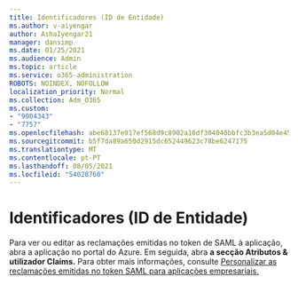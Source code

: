 ```yaml
---
title: Identificadores (ID de Entidade)
ms.author: v-aiyengar
author: AshaIyengar21
manager: dansimp
ms.date: 01/25/2021
ms.audience: Admin
ms.topic: article
ms.service: o365-administration
ROBOTS: NOINDEX, NOFOLLOW
localization_priority: Normal
ms.collection: Adm_O365
ms.custom:
- "9004343"
- "7757"
ms.openlocfilehash: abe68137e917ef568d9c8902a16df304040bbfc3b3ea5d04e45a5247bd639130
ms.sourcegitcommit: b5f7da89a650d2915dc652449623c78be6247175
ms.translationtype: MT
ms.contentlocale: pt-PT
ms.lasthandoff: 08/05/2021
ms.locfileid: "54028760"
---
```

# <a name="identifiers-entity-id"></a>Identificadores (ID de Entidade)

Para ver ou editar as reclamações emitidas no token de SAML à aplicação, abra a aplicação no portal do Azure. Em seguida, abra **a secção Atributos & utilizador Claims.** Para obter mais informações, consulte [Personalizar as reclamações emitidas no token SAML para aplicações empresariais.](https://docs.microsoft.com/azure/active-directory/develop/active-directory-saml-claims-customization#editing-nameid)